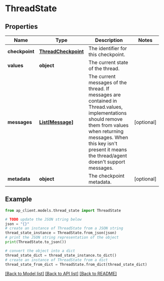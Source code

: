 # ThreadState


## Properties

Name | Type | Description | Notes
------------ | ------------- | ------------- | -------------
**checkpoint** | [**ThreadCheckpoint**](ThreadCheckpoint.md) | The identifier for this checkpoint. | 
**values** | **object** | The current state of the thread. | 
**messages** | [**List[Message]**](Message.md) | The current messages of the thread. If messages are contained in Thread.values, implementations should remove them from values when returning messages. When this key isn&#39;t present it means the thread/agent doesn&#39;t support messages. | [optional] 
**metadata** | **object** | The checkpoint metadata. | [optional] 

## Example

```python
from ap_client.models.thread_state import ThreadState

# TODO update the JSON string below
json = "{}"
# create an instance of ThreadState from a JSON string
thread_state_instance = ThreadState.from_json(json)
# print the JSON string representation of the object
print(ThreadState.to_json())

# convert the object into a dict
thread_state_dict = thread_state_instance.to_dict()
# create an instance of ThreadState from a dict
thread_state_from_dict = ThreadState.from_dict(thread_state_dict)
```
[[Back to Model list]](../README.md#documentation-for-models) [[Back to API list]](../README.md#documentation-for-api-endpoints) [[Back to README]](../README.md)


